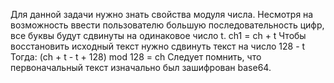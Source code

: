Для данной задачи нужно знать свойства модуля числа.
Несмотря на возможность ввести пользователю большую последовательность цифр, все буквы будут сдвинуты на одинаковое число t.
ch1 = ch + t
Чтобы восстановить исходный текст нужно сдвинуть текст на число 128 - t
Тогда:
(ch + t - t + 128) mod 128 = ch
Следует помнить, что первоначальный текст изначально был зашифрован base64.